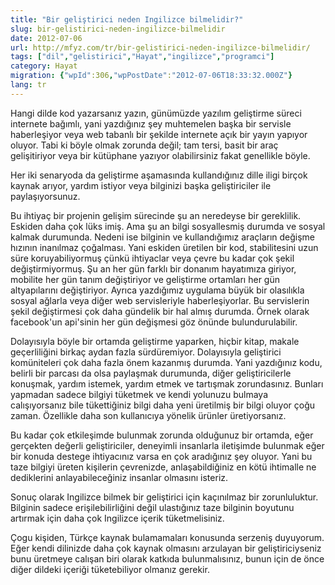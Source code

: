 ```yaml
---
title: "Bir geliştirici neden Ingilizce bilmelidir?"
slug: bir-gelistirici-neden-ingilizce-bilmelidir
date: 2012-07-06
url: http://mfyz.com/tr/bir-gelistirici-neden-ingilizce-bilmelidir/
tags: ["dil","gelistirici","Hayat","ingilizce","programci"]
category: Hayat
migration: {"wpId":306,"wpPostDate":"2012-07-06T18:33:32.000Z"}
lang: tr
---
```


Hangi dilde kod yazarsanız yazın, günümüzde yazılım geliştirme süreci internete bağımlı, yani yazdığınız şey muhtemelen başka bir servisle haberleşiyor veya web tabanlı bir şekilde internete açık bir yayın yapıyor oluyor. Tabi ki böyle olmak zorunda değil; tam tersi, basit bir araç gelişitiriyor veya bir kütüphane yazıyor olabilirsiniz fakat genellikle böyle.

Her iki senaryoda da geliştirme aşamasında kullandığınız dille iligi birçok kaynak arıyor, yardım istiyor veya bilginizi başka geliştiriciler ile paylaşıyorsunuz.

Bu ihtiyaç bir projenin gelişim sürecinde şu an neredeyse bir gereklilik. Eskiden daha çok lüks imiş. Ama şu an bilgi sosyallesmiş durumda ve sosyal kalmak durumunda. Nedeni ise bilginin ve kullandığımız araçların değişme hızının inanılmaz çoğalması. Yani eskiden üretilen bir kod, stabilitesini uzun süre koruyabiliyormuş çünkü ihtiyaclar veya çevre bu kadar çok şekil değiştirmiyormuş. Şu an her gün farklı bir donanım hayatımıza giriyor, mobilite her gün tanım değiştiriyor ve geliştirme ortamları her gün altyapılarını değiştiriyor. Ayrıca yazdığımız uygulama büyük bir olasılıkla sosyal ağlarla veya diğer web servisleriyle haberleşiyorlar. Bu servislerin şekil değiştirmesi çok daha gündelik bir hal almış durumda. Örnek olarak facebook'un api'sinin her gün değişmesi göz önünde bulundurulabilir.

Dolayısıyla böyle bir ortamda geliştirme yaparken, hiçbir kitap, makale geçerliliğini birkaç aydan fazla sürdüremiyor. Dolayısıyla geliştirici komüniteleri çok daha fazla önem kazanmış durumda. Yani yazdığınız kodu, belirli bir parcası da olsa paylaşmak durumunda, diğer geliştiricilerle konuşmak, yardım istemek, yardım etmek ve tartışmak zorundasınız. Bunları yapmadan sadece bilgiyi tüketmek ve kendi yolunuzu bulmaya calışıyorsanız bile tükettiğiniz bilgi daha yeni üretilmiş bir bilgi oluyor çoğu zaman. Özellikle daha son kullanıcıya yönelik ürünler üretiyorsanız.

Bu kadar çok etkileşimde bulunmak zorunda olduğunuz bir ortamda, eğer gerçekten değerli geliştiriciler, deneyimli insanlarla iletişimde bulunmak eğer bir konuda destege ihtiyacınız varsa en çok aradığınız şey oluyor. Yani bu taze bilgiyi üreten kişilerin çevrenizde, anlaşabildiğiniz en kötü ihtimalle ne dediklerini anlayabileceğiniz insanlar olmasını isteriz.

Sonuç olarak Ingilizce bilmek bir geliştirici için kaçınılmaz bir zorunluluktur. Bilginin sadece erişilebilirliğini değil ulastığınız taze bilginin boyutunu artırmak için daha çok Ingilizce içerik tüketmelisiniz.

Çogu kişiden, Türkçe kaynak bulamamaları konusunda serzeniş duyuyorum. Eğer kendi dilinizde daha çok kaynak olmasını arzulayan bir geliştiriciyseniz bunu üretmeye calışan biri olarak katkıda bulunmalısınız, bunun için de önce diğer dildeki içeriği tüketebiliyor olmanız gerekir.